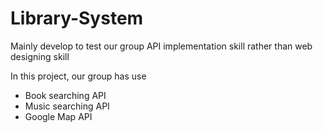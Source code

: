 # Library-System
Mainly develop to test our group API implementation skill rather than web designing skill

In this project, our group has use

+ Book searching API
+ Music searching API
+ Google Map API
